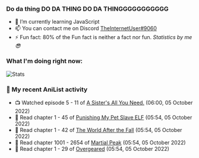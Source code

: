 ### Do da thing DO DA THING DO DA THINGGGGGGGGGGG

<!-- **TheInternetUser0/TheInternetUser0** is a ✨ _special_ ✨ repository because its `README.md` (this file) appears on your GitHub profile. -->


- 🌱 I’m currently learning JavaScript
- 📫 You can contact me on Discord [TheInternetUser#9060](https://discord.com/users/534117072796385300)
- ⚡ Fun fact: 80% of the Fun fact is neither a fact nor fun. _Statistics by me 😎_

### What I'm doing right now:
![Stats](https://discord.c99.nl/widget/theme-3/534117072796385300.png)

### 🌸 My recent AniList activity

<!-- ANILIST_ACTIVITY:start -->

-   📺 Watched episode 5 - 11 of [A Sister's All You Need.](https://anilist.co/anime/98596) (06:00, 05 October 2022)
-   📖 Read chapter 1 - 45 of [Punishing My Pet Slave ELF](https://anilist.co/manga/143102) (05:54, 05 October 2022)
-   📖 Read chapter 1 - 42 of [The World After the Fall](https://anilist.co/manga/144957) (05:54, 05 October 2022)
-   📖 Read chapter 1001 - 2654 of [Martial Peak](https://anilist.co/manga/104494) (05:54, 05 October 2022)
-   📖 Read chapter 1 - 29 of [Overgeared](https://anilist.co/manga/117460) (05:54, 05 October 2022)

<!-- ANILIST_ACTIVITY:end -->
